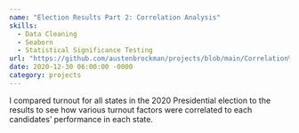 ```yaml
---
name: "Election Results Part 2: Correlation Analysis"
skills: 
  - Data Cleaning
  - Seaborn
  - Statistical Significance Testing
url: "https://github.com/austenbrockman/projects/blob/main/Correlation%20Analysis%20of%20the%202020%20US%20Election%20-%20Turnout%20and%20Outcomes%20.ipynb"
date: 2020-12-30 06:00:00 -0000
category: projects
---
```


I compared turnout for all states in the 2020 Presidential election to the results to see how various turnout factors were correlated to each candidates’ performance in each state. 
